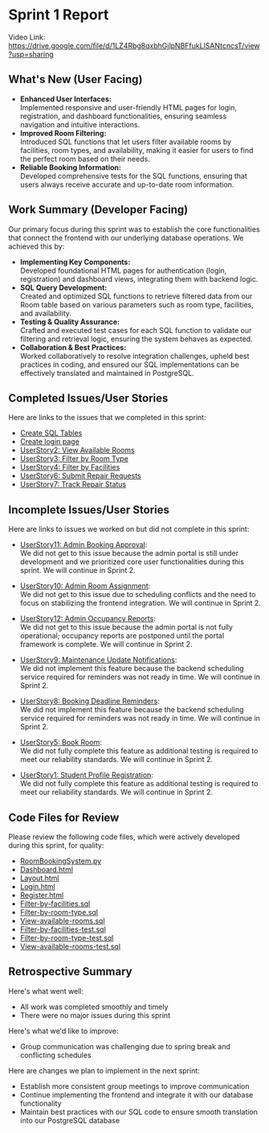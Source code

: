 # Sprint 1 Report 
Video Link: https://drive.google.com/file/d/1LZ4Rbg8qxbhGjlpNBFfukLlSANtcncsT/view?usp=sharing
## What's New (User Facing)
* **Enhanced User Interfaces:**  
  Implemented responsive and user-friendly HTML pages for login, registration, and dashboard functionalities, ensuring seamless navigation and intuitive interactions.
* **Improved Room Filtering:**  
  Introduced SQL functions that let users filter available rooms by facilities, room types, and availability, making it easier for users to find the perfect room based on their needs.
* **Reliable Booking Information:**  
  Developed comprehensive tests for the SQL functions, ensuring that users always receive accurate and up-to-date room information.

## Work Summary (Developer Facing)
Our primary focus during this sprint was to establish the core functionalities that connect the frontend with our underlying database operations. We achieved this by:
* **Implementing Key Components:**  
  Developed foundational HTML pages for authentication (login, registration) and dashboard views, integrating them with backend logic.
* **SQL Query Development:**  
  Created and optimized SQL functions to retrieve filtered data from our Room table based on various parameters such as room type, facilities, and availability.
* **Testing & Quality Assurance:**  
  Crafted and executed test cases for each SQL function to validate our filtering and retrieval logic, ensuring the system behaves as expected.
* **Collaboration & Best Practices:**  
  Worked collaboratively to resolve integration challenges, upheld best practices in coding, and ensured our SQL implementations can be effectively translated and maintained in PostgreSQL.
  

## Completed Issues/User Stories
Here are links to the issues that we completed in this sprint:

 * [Create SQL Tables](https://github.com/users/admsht/projects/2/views/1?pane=issue&itemId=100777174&issue=admsht%7Ccs451-team-project%7C13)
 * [Create login page](https://github.com/users/admsht/projects/2/views/1?pane=issue&itemId=101193157&issue=admsht%7Ccs451-team-project%7C14)
 * [UserStory2: View Available Rooms](https://github.com/users/admsht/projects/2/views/1?pane=issue&itemId=100373595&issue=admsht%7Ccs451-team-project%7C2)
 * [UserStory3: Filter by Room Type](https://github.com/users/admsht/projects/2/views/1?pane=issue&itemId=100373831&issue=admsht%7Ccs451-team-project%7C3)
 * [UserStory4: Filter by Facilities](https://github.com/users/admsht/projects/2/views/1?pane=issue&itemId=100374706&issue=admsht%7Ccs451-team-project%7C4)
 * [UserStory6: Submit Repair Requests](https://github.com/users/admsht/projects/2/views/1?pane=issue&itemId=100374708&issue=admsht%7Ccs451-team-project%7C6)
 * [UserStory7: Track Repair Status](https://github.com/users/admsht/projects/2/views/1?pane=issue&itemId=100374709&issue=admsht%7Ccs451-team-project%7C7)

 
 ## Incomplete Issues/User Stories
Here are links to issues we worked on but did not complete in this sprint:

* [UserStory11: Admin Booking Approval](https://github.com/users/admsht/projects/2/views/1?pane=issue&itemId=100374713&issue=admsht%7Ccs451-team-project%7C11):  
  We did not get to this issue because the admin portal is still under development and we prioritized core user functionalities during this sprint. We will continue in Sprint 2.

* [UserStory10: Admin Room Assignment](https://github.com/users/admsht/projects/2/views/1?pane=issue&itemId=100374712&issue=admsht%7Ccs451-team-project%7C10):  
  We did not get to this issue due to scheduling conflicts and the need to focus on stabilizing the frontend integration. We will continue in Sprint 2.

* [UserStory12: Admin Occupancy Reports](https://github.com/users/admsht/projects/2/views/1?pane=issue&itemId=100374714&issue=admsht%7Ccs451-team-project%7C12):  
  We did not get to this issue because the admin portal is not fully operational; occupancy reports are postponed until the portal framework is complete. We will continue in Sprint 2.

* [UserStory9: Maintenance Update Notifications](https://github.com/users/admsht/projects/2/views/1?pane=issue&itemId=100374711&issue=admsht%7Ccs451-team-project%7C9):  
  We did not implement this feature because the backend scheduling service required for reminders was not ready in time. We will continue in Sprint 2.

* [UserStory8: Booking Deadline Reminders](https://github.com/users/admsht/projects/2/views/1?pane=issue&itemId=100374710&issue=admsht%7Ccs451-team-project%7C8):  
  We did not implement this feature because the backend scheduling service required for reminders was not ready in time. We will continue in Sprint 2.

* [UserStory5: Book Room](https://github.com/users/admsht/projects/2/views/1?pane=issue&itemId=100374707&issue=admsht%7Ccs451-team-project%7C5):  
  We did not fully complete this feature as additional testing is required to meet our reliability standards. We will continue in Sprint 2.

* [UserStory1: Student Profile Registration](https://github.com/users/admsht/projects/2/views/1?pane=issue&itemId=100373345&issue=admsht%7Ccs451-team-project%7C1):  
  We did not fully complete this feature as additional testing is required to meet our reliability standards. We will continue in Sprint 2.


## Code Files for Review
Please review the following code files, which were actively developed during this sprint, for quality:
 * [RoomBookingSystem.py](https://github.com/admsht/cs451-team-project/blob/main/Project/RoomBookingSystem.py)
 * [Dashboard.html](https://github.com/admsht/cs451-team-project/blob/main/Project/dashboard.html)
 * [Layout.html](https://github.com/admsht/cs451-team-project/blob/main/Project/layout.html)
 * [Login.html](https://github.com/admsht/cs451-team-project/blob/main/Project/login.html)
 * [Register.html](https://github.com/admsht/cs451-team-project/blob/main/Project/register.html)
 * [Filter-by-facilities.sql](https://github.com/admsht/cs451-team-project/blob/main/queries/filter-by-facilities.sql)
 * [Filter-by-room-type.sql](https://github.com/admsht/cs451-team-project/blob/main/queries/filter-by-room-type.sql)
 * [View-available-rooms.sql](https://github.com/admsht/cs451-team-project/blob/main/queries/view-available-rooms.sql)
 * [Filter-by-facilities-test.sql](https://github.com/admsht/cs451-team-project/blob/main/tests/filter-by-facilities-test.sql)
 * [Filter-by-room-type-test.sql](https://github.com/admsht/cs451-team-project/blob/main/tests/filter-by-room-type-test.sql)
 * [View-available-rooms-test.sql](https://github.com/admsht/cs451-team-project/blob/main/tests/view-available-room-test.sql)
 
## Retrospective Summary
Here's what went well:
  * All work was completed smoothly and timely
  * There were no major issues during this sprint

Here's what we'd like to improve:
  * Group communication was challenging due to spring break and conflicting schedules

Here are changes we plan to implement in the next sprint:
  * Establish more consistent group meetings to improve communication
  * Continue implementing the frontend and integrate it with our database functionality
  * Maintain best practices with our SQL code to ensure smooth translation into our PostgreSQL database
